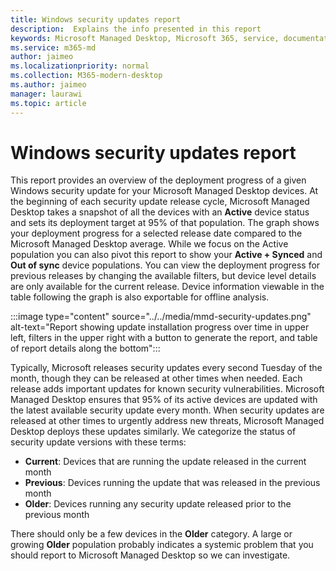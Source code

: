 ```yaml
---
title: Windows security updates report
description:  Explains the info presented in this report
keywords: Microsoft Managed Desktop, Microsoft 365, service, documentation
ms.service: m365-md
author: jaimeo
ms.localizationpriority: normal
ms.collection: M365-modern-desktop
ms.author: jaimeo
manager: laurawi
ms.topic: article
---
```


# Windows security updates report

This report provides an overview of the deployment progress of a given Windows security update for your Microsoft Managed Desktop devices. At the beginning of each security update release cycle, Microsoft Managed Desktop takes a snapshot of all the devices with an **Active** device status and sets its deployment target at 95% of that population. The graph shows your deployment progress for a selected release date compared to the Microsoft Managed Desktop average. While we focus on the Active population you can also pivot this report to show your **Active + Synced** and **Out of sync** device populations. You can view the deployment progress for previous releases by changing the available filters, but device level details are only available for the current release. Device information viewable in the table following the graph is also exportable for offline analysis.

:::image type="content" source="../../media/mmd-security-updates.png" alt-text="Report showing update installation progress over time in upper left, filters in the upper right with a button to generate the report, and table of report details along the bottom":::

Typically, Microsoft releases security updates every second Tuesday of the month, though they can be released at other times when needed. Each release adds important updates for known security vulnerabilities. Microsoft Managed Desktop ensures that 95% of its active devices are updated with the latest available security update every month. When security updates are released at other times to urgently address new threats, Microsoft Managed Desktop deploys these updates similarly. We categorize the status of security update versions with these terms: 

- **Current**: Devices that are running the update released in the current month 
- **Previous**: Devices running the update that was released in the previous month 
- **Older**: Devices running any security update released prior to the previous month 

There should only be a few devices in the **Older** category. A large or growing **Older** population probably indicates a systemic problem that you should report to Microsoft Managed Desktop so we can investigate. 